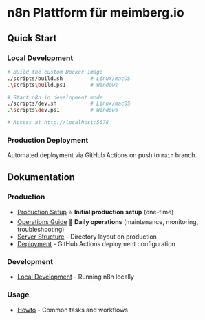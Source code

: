 # n8n Plattform für meimberg.io

## Quick Start

### Local Development
```bash
# Build the custom Docker image
./scripts/build.sh         # Linux/macOS
.\scripts\build.ps1        # Windows

# Start n8n in development mode
./scripts/dev.sh           # Linux/macOS
.\scripts\dev.ps1          # Windows

# Access at http://localhost:5678
```

### Production Deployment
Automated deployment via GitHub Actions on push to `main` branch.

## Dokumentation

### Production
* [Production Setup](doc/production-setup.md) ⭐ **Initial production setup** (one-time)
* [Operations Guide](doc/operations.md) 🔧 **Daily operations** (maintenance, monitoring, troubleshooting)
* [Server Structure](doc/server-structure.md) - Directory layout on production
* [Deployment](doc/deployment.md) - GitHub Actions deployment configuration

### Development
* [Local Development](doc/local-development.md) - Running n8n locally

### Usage
* [Howto](doc/howto.md) - Common tasks and workflows
